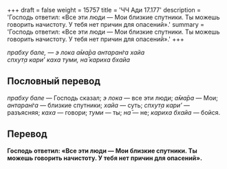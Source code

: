 +++
draft = false
weight = 15757
title = 'ЧЧ Ади 17.177'
description = 'Господь ответил: «Все эти люди — Мои близкие спутники. Ты можешь говорить начистоту. У тебя нет причин для опасений».'
summary = 'Господь ответил: «Все эти люди — Мои близкие спутники. Ты можешь говорить начистоту. У тебя нет причин для опасений».'
+++

_прабху бале, — э лока а̄ма̄ра антаран̇га хайа  
спхут̣а кари’ каха туми, на̄ кариха бхайа_

## Пословный перевод

_прабху_ _бале_ — Господь сказал; _э_ _лока_ — все эти люди; _а̄ма̄ра_ — Мои; _антаран̇га_ — близкие спутники; _хайа_ — суть; _спхут̣а_ _кари’_ — разъясняя; _каха_ — говори; _туми_ — ты; _на̄_ — не; _кариха_ _бхайа_ — бойся.

## Перевод

**Господь ответил: «Все эти люди — Мои близкие спутники. Ты можешь говорить начистоту. У тебя нет причин для опасений».**
